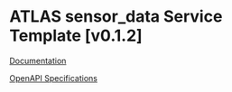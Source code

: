 # ATLAS sensor_data Service Template \[v0.1.2\]

[Documentation](https://htmlpreview.github.io/?https://github.com/atlasH2020-templates/sensor_data/blob/v0.1.2/doc.html)

[OpenAPI Specifications](https://sensorsystems.iais.fraunhofer.de/doc/?url=https://raw.githubusercontent.com/atlasH2020-templates/sensor_data/v0.1.2/oas)  
